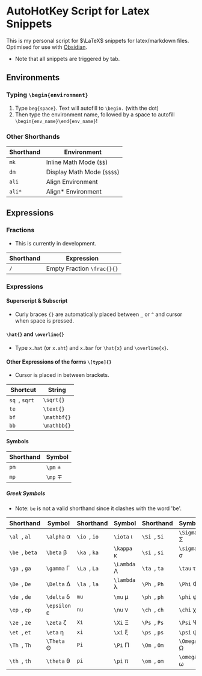 # AutoHotKey Script for Latex Snippets
This is my personal script for $\LaTeX$ snippets for latex/markdown files. Optimised for use with [Obsidian](https://obsidian.md).
- Note that all snippets are triggered by tab.

## Environments
### Typing `\begin{environment}`
1. Type `beg{space}`. Text will autofill to `\begin.` (with the dot)
2. Then type the environment name, followed by a space to autofill `\begin{env_name}\end{env_name}`!

### Other Shorthands
| Shorthand | Environment                |
| --------- | -------------------------- |
| `mk `     | Inline Math Mode (`$$`)    |
| `dm `     | Display Math Mode (`$$$$`) |
| `ali `    | Align Environment          |
| `ali* `   | Align* Environment         |

## Expressions

### Fractions
- This is currently in development.

| Shorthand | Expression                 |
| --------- | -------------------------- |
| `/ `      | Empty Fraction `\frac{}{}` |

### Expressions
#### Superscript & Subscript
- Curly braces `{}` are automatically placed between `_` or `^` and cursor  when space is pressed.

#### `\hat{}` and `\overline{}`
- Type `x.hat` (or `x.aht`) and `x.bar` for `\hat{x}` and `\overline{x}`.

#### Other Expressions of the forms `\[type]{}`
- Cursor is placed in between brackets.

| Shortcut       | String      |
| -------------- | ----------- |
| `sq `, `sqrt ` | `\sqrt{}`   |
| `te `          | `\text{}`   |
| `bf `          | `\mathbf{}` |
| `bb `          | `\mathbb{}` |

#### Symbols

| Shorthand | Symbol  |
| --------- | ------- |
| `pm `     | `\pm` ± |
| `mp `     | `\mp` ∓ |

##### Greek Symbols
- Note: `be` is not a valid shorthand since it clashes with the word 'be'.

| Shorthand       | Symbol       | Shorthand     | Symbol      | Shorthand     | Symbol     |
| --------------- | ------------ | ------------- | ----------- | ------------- | ---------- |
| `\al `, `al `   | `\alpha` α   | `\io `, `io ` | `\iota` ι   | `\Si `, `Si ` | `\Sigma` Σ |
| `\be `, `beta ` | `\beta` β    | `\ka `, `ka ` | `\kappa` κ  | `\si `, `si ` | `\sigma` σ |
| `\ga `, `ga `   | `\gamma` Γ   | `\La `, `La ` | `\Lambda` Λ | `\ta `, `ta ` | `\tau` τ   |
| `\De `, `De `   | `\Delta` Δ   | `\la `, `la ` | `\lambda` λ | `\Ph `, `Ph ` | `\Phi` Φ   |
| `\de `, `de `   | `\delta` δ   | `mu `         | `\mu` µ     | `\ph `, `ph ` | `\phi` φ   |
| `\ep `, `ep `   | `\epsilon` ε | `nu `         | `\nu` ν     | `\ch `, `ch ` | `\chi` χ   |
| `\ze `, `ze `   | `\zeta` ζ    | `Xi `         | `\Xi` Ξ     | `\Ps `, `Ps ` | `\Psi` Ψ   |
| `\et `, `et `   | `\eta` η     | `xi `         | `\xi` ξ     | `\ps `, `ps ` | `\psi` ψ   |
| `\Th `, `Th `   | `\Theta` Θ   | `Pi `         | `\Pi` Π     | `\Om `, `Om ` | `\Omega` Ω |
| `\th `, `th `   | `\theta` θ   | `pi `         | `\pi` π     | `\om `, `om ` | `\omega` ω |